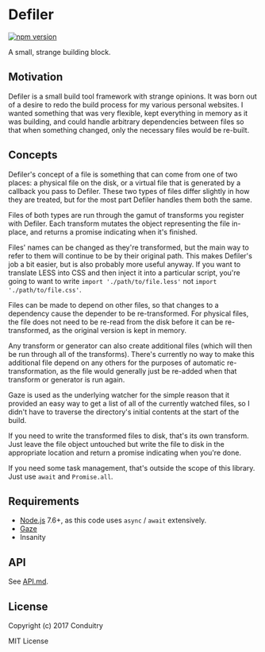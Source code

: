 # Defiler

[![npm version](https://img.shields.io/npm/v/defiler.svg?style=flat-square)](https://www.npmjs.com/package/defiler)

A small, strange building block.

## Motivation

Defiler is a small build tool framework with strange opinions. It was born out of a desire to redo the build process for my various personal websites. I wanted something that was very flexible, kept everything in memory as it was building, and could handle arbitrary dependencies between files so that when something changed, only the necessary files would be re-built.

## Concepts

Defiler's concept of a file is something that can come from one of two places: a physical file on the disk, or a virtual file that is generated by a callback you pass to Defiler. These two types of files differ slightly in how they are treated, but for the most part Defiler handles them both the same.

Files of both types are run through the gamut of transforms you register with Defiler. Each transform mutates the object representing the file in-place, and returns a promise indicating when it's finished.

Files' names can be changed as they're transformed, but the main way to refer to them will continue to be by their original path. This makes Defiler's job a bit easier, but is also probably more useful anyway. If you want to translate LESS into CSS and then inject it into a particular script, you're going to want to write `import './path/to/file.less'` not `import './path/to/file.css'`.

Files can be made to depend on other files, so that changes to a dependency cause the depender to be re-transformed. For physical files, the file does not need to be re-read from the disk before it can be re-transformed, as the original version is kept in memory.

Any transform or generator can also create additional files (which will then be run through all of the transforms). There's currently no way to make this additional file depend on any others for the purposes of automatic re-transformation, as the file would generally just be re-added when that transform or generator is run again.

Gaze is used as the underlying watcher for the simple reason that it provided an easy way to get a list of all of the currently watched files, so I didn't have to traverse the directory's initial contents at the start of the build.

If you need to write the transformed files to disk, that's its own transform. Just leave the file object untouched but write the file to disk in the appropriate location and return a promise indicating when you're done.

If you need some task management, that's outside the scope of this library. Just use `await` and `Promise.all`.

## Requirements

- [Node.js](https://nodejs.org/) 7.6+, as this code uses `async` / `await` extensively.
- [Gaze](https://www.npmjs.com/package/gaze)
- Insanity

## API

See [API.md](https://github.com/Conduitry/defiler/blob/master/API.md).

## License

Copyright (c) 2017 Conduitry

MIT License
